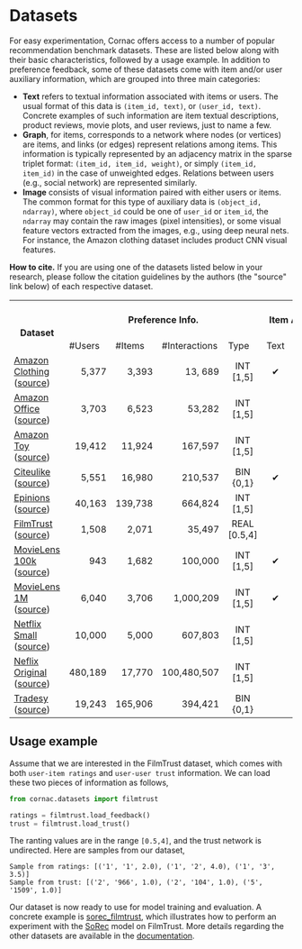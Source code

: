 # Datasets

For easy experimentation, Cornac offers access to a number of popular recommendation benchmark datasets. These are listed below along with their basic characteristics, followed by a usage example. In addition to preference feedback, some of these datasets come with item and/or user auxiliary information, which are grouped into three main categories:
- **Text** refers to textual information associated with items or users. The usual format of this data is `(item_id, text)`, or `(user_id, text)`. Concrete examples of such information are item textual descriptions, product reviews, movie plots, and user reviews, just to name a few.
- **Graph**, for items, corresponds to a network where nodes (or vertices) are items, and links (or edges) represent relations among items. This information is typically represented by an adjacency matrix in the sparse triplet format: `(item_id, item_id, weight)`, or simply `(item_id, item_id)` in the case of unweighted edges. Relations between users (e.g., social network) are represented similarly.    
- **Image** consists of visual information paired with either users or items. The common format for this type of auxiliary data is `(object_id, ndarray)`, where `object_id` could be one of `user_id` or `item_id`, the `ndarray` may contain the raw images (pixel intensities), or some visual feature vectors extracted from the images, e.g., using deep neural nets. For instance, the Amazon clothing dataset includes product CNN visual features.

**How to cite.** If you are using one of the datasets listed below in your research, please follow the citation guidelines by the authors (the "source" link below) of each respective dataset.  
<table>
  <tr>
    <th rowspan="2"><br>Dataset</th>
    <th colspan="4">Preference Info.</th>
    <th colspan="3">Item Auxiliary Info.</th>
    <th>User Auxiliary Info.</th>
  </tr>
  <tr>
    <td>#Users</td>
    <td>#Items</td>
    <td>#Interactions</td>
    <td>Type</td>
    <td>Text</td>
    <td>Graph</td>
    <td>Image</td>
    <td align="center">Graph</td>
  </tr>
  <tr>
    <td><a href="https://cornac.readthedocs.io/en/latest/datasets.html#module-cornac.datasets.amazon_clothing">Amazon Clothing</a><br>(<a href="http://jmcauley.ucsd.edu/data/amazon/">source</a>)</td>
    <td align="right">5,377</td>
    <td align="right">3,393</td>
    <td align="right">13, 689</td>
    <td align="center">INT<br>[1,5]</td>
    <td align="center">&#10004;</td>
    <td align="center">&#10004;</td>
    <td align="center">&#10004;</td>
    <td></td>
  </tr>
  <tr>
    <td><a href="https://cornac.readthedocs.io/en/latest/datasets.html#module-cornac.datasets.amazon_office">Amazon Office</a><br>(<a href="http://jmcauley.ucsd.edu/data/amazon/">source</a>)</td>
    <td align="right">3,703</td>
    <td align="right">6,523</td>
    <td align="right">53,282</td>
    <td align="center">INT<br>[1,5]</td>
    <td></td>
    <td align="center">&#10004;</td>
    <td></td>
    <td></td>
  </tr>
  <tr>
    <td><a href="https://cornac.readthedocs.io/en/latest/datasets.html#module-cornac.datasets.amazon_toy">Amazon Toy</a><br>(<a href="http://jmcauley.ucsd.edu/data/amazon/">source</a>)</td>
    <td align="right">19,412</td>
    <td align="right">11,924</td>
    <td align="right">167,597</td>
    <td align="center">INT<br>[1,5]</td>
    <td></td>
    <td></td>
    <td></td>
    <td></td>
  </tr>
  <tr>
    <td><a href="https://cornac.readthedocs.io/en/latest/datasets.html#module-cornac.datasets.citeulike">Citeulike</a><br>(<a href="http://www.wanghao.in/CDL.htm">source</a>)</td>
    <td align="right">5,551</td>
    <td align="right">16,980</td>
    <td align="right">210,537</td>
    <td align="center">BIN<br>{0,1}</td>
    <td align="center">&#10004;</td>
    <td></td>
    <td></td>
    <td></td>
  </tr>
  <tr>
    <td><a href="https://cornac.readthedocs.io/en/latest/datasets.html#module-cornac.datasets.epinions">Epinions</a><br>(<a href="http://www.trustlet.org/downloaded_epinions.html">source</a>)</td>
    <td align="right">40,163</td>
    <td align="right">139,738</td>
    <td align="right">664,824</td>
    <td align="center">INT<br>[1,5]</td>
    <td></td>
    <td></td>
    <td></td>
    <td align="center">&#10004;</td>
  </tr>
  <tr>
    <td><a href="https://cornac.readthedocs.io/en/latest/datasets.html#module-cornac.datasets.filmtrust">FilmTrust</a><br>(<a href="https://www.librec.net/datasets.html">source</a>)</td>
    <td align="right">1,508</td>
    <td align="right">2,071</td>
    <td align="right">35,497</td>
    <td align="center">REAL<br>[0.5,4]</td>
    <td></td>
    <td></td>
    <td></td>
    <td align="center">&#10004;</td>
  </tr>
  <tr>
    <td><a href="https://cornac.readthedocs.io/en/latest/datasets.html#module-cornac.datasets.movielens">MovieLens 100k</a><br>(<a href="https://grouplens.org/datasets/movielens/">source</a>)</td>
    <td align="right">943</td>
    <td align="right">1,682</td>
    <td align="right">100,000</td>
    <td align="center">INT<br>[1,5]</td>
    <td align="center">&#10004;</td>
    <td></td>
    <td></td>
    <td></td>
  </tr>
  <tr>
    <td><a href="https://cornac.readthedocs.io/en/latest/datasets.html#module-cornac.datasets.movielens">MovieLens 1M</a><br>(<a href="https://grouplens.org/datasets/movielens/">source</a>)</td>
    <td align="right">6,040</td>
    <td align="right">3,706</td>
    <td align="right">1,000,209</td>
    <td align="center">INT<br>[1,5]</td>
    <td align="center">&#10004;</td>
    <td></td>
    <td></td>
    <td></td>
  </tr>
  <tr>
    <td><a href="https://cornac.readthedocs.io/en/latest/datasets.html#module-cornac.datasets.netflix">Netflix Small</a><br>(<a href="https://www.kaggle.com/netflix-inc/netflix-prize-data/">source</a>)</td>
    <td align="right">10,000</td>
    <td align="right">5,000</td>
    <td align="right">607,803</td>
    <td align="center">INT<br>[1,5]</td>
    <td></td>
    <td></td>
    <td></td>
    <td></td>
  </tr>
  <tr>
    <td><a href="https://cornac.readthedocs.io/en/latest/datasets.html#module-cornac.datasets.netflix">Neflix Original</a><br>(<a href="https://www.kaggle.com/netflix-inc/netflix-prize-data/">source</a>)</td>
    <td align="right">480,189</td>
    <td align="right">17,770</td>
    <td align="right">100,480,507</td>
    <td align="center">INT<br>[1,5]</td>
    <td></td>
    <td></td>
    <td></td>
    <td></td>
  </tr>
  <tr>
    <td><a href="https://cornac.readthedocs.io/en/latest/datasets.html#module-cornac.datasets.tradesy">Tradesy</a><br>(<a href="http://jmcauley.ucsd.edu/data/tradesy/">source</a>)</td>
    <td align="right">19,243</td>
    <td align="right">165,906</td>
    <td align="right">394,421</td>
    <td align="center">BIN<br>{0,1}</td>
    <td></td>
    <td></td>
    <td align="center">&#10004;</td>
    <td></td>
  </tr>
</table>

## Usage example

Assume that we are interested in the FilmTrust dataset, which comes with both `user-item ratings` and `user-user trust` information. We can load these two pieces of information as follows,
```Python
from cornac.datasets import filmtrust

ratings = filmtrust.load_feedback()
trust = filmtrust.load_trust()
```

The ranting values are in the range `[0.5,4]`, and the trust network is undirected. Here are samples from our dataset,
```
Sample from ratings: [('1', '1', 2.0), ('1', '2', 4.0), ('1', '3', 3.5)] 
Sample from trust: [('2', '966', 1.0), ('2', '104', 1.0), ('5', '1509', 1.0)]
```
Our dataset is now ready to use for model training and evaluation. A concrete example is [sorec_filmtrust](../../examples/sorec_filmtrust.py), which illustrates how to perform an experiment with the [SoRec](../models/sorec/) model on FilmTrust. More details regarding the other datasets are available in the [documentation](https://cornac.readthedocs.io/en/latest/datasets.html).